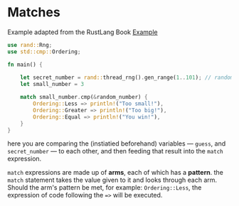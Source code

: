 # Matches

Example adapted from the RustLang Book [Example](https://doc.rust-lang.org/book/ch02-00-guessing-game-tutorial.html)

```rust
use rand::Rng;
use std::cmp::Ordering;

fn main() {
    
    let secret_number = rand::thread_rng().gen_range(1..101); // random number between 1-100
    let small_number = 3

    match small_number.cmp(&random_number) {
        Ordering::Less => println!("Too small!"),
        Ordering::Greater => println!("Too big!"),
        Ordering::Equal => println!("You win!"),
    }
}
```

here you are comparing the (instiatied beforehand) variables — `guess`, and `secret_number` — to each other, and then feeding that result into the `match` expression.

`match` expressions are made up of **arms**, each of which has a **pattern**. the `match` statement takes the value given to it and looks through each arm. Should the arm's pattern be met, for example: `Ordering::Less`, the expression of code following the `=>` will be executed.
